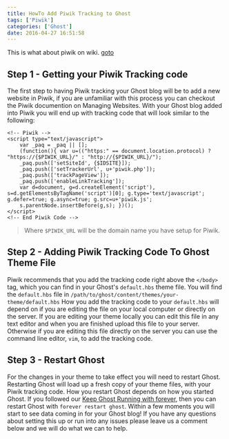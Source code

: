 ```yaml
---
title: HowTo Add Piwik Tracking to Ghost
tags: ['Piwik']
categories: ['Ghost']
date: 2016-04-27 16:51:58
---
```


This is what about piwik on wiki. [goto](https://en.wikipedia.org/wiki/Piwik)

## Step 1 - Getting your Piwik Tracking code
The first step to having Piwik tracking your Ghost blog will be to add a new website in Piwik, if you are unfamiliar with this process you can checkout the Piwik documention on Managing Websites. With your Ghost blog added into Piwik you will end up with tracking code that will look similar to the following:
```
<!-- Piwik -->
<script type="text/javascript">
    var _paq = _paq || [];
    (function(){ var u=(("https:" == document.location.protocol) ? "https://{$PIWIK_URL}/" : "http://{$PIWIK_URL}/");
    _paq.push(['setSiteId', {$IDSITE}]);
    _paq.push(['setTrackerUrl', u+'piwik.php']);
    _paq.push(['trackPageView']);
    _paq.push(['enableLinkTracking']);
    var d=document, g=d.createElement('script'), s=d.getElementsByTagName('script')[0]; g.type='text/javascript'; g.defer=true; g.async=true; g.src=u+'piwik.js';
    s.parentNode.insertBefore(g,s); })();
</script>
<!-- End Piwik Code -->
```
> Where <code>$PIWIK_URL</code> will be the domain name you have setup for Piwik.

## Step 2 - Adding Piwik Tracking Code To Ghost Theme File

Piwik recommends that you add the tracking code right above the <code>&#60;/body&#62;</code> tag, which you can find in your Ghost's <code>default.hbs</code> theme file. You will find the <code>default.hbs</code> file in <code>/path/to/ghost/content/themes/your-theme/default.hbs</code>
How you add the tracking code to your <code>default.hbs</code> will depend on if you are editing the file on your local computer or directly on the server. If you are editing your theme locally you can edit this file in any text editor and when you are finished upload this file to your server. Otherwise if you are editing this file directly on the server you can use the command line editor, <code>vim</code>, to add the tracking code.

## Step 3 - Restart Ghost
For the changes in your theme to take effect you will need to restart Ghost. Restarting Ghost will load up a fresh copy of your theme files, with your Piwik tracking code. How you restart Ghost depends on how you started Ghost. If you followed our <a href="https://www.howtoinstallghost.com/how-to-start-ghost-with-forever/">Keep Ghost Running with forever</a>, then you can restart Ghost with <code>forever restart ghost</code>.
Within a few moments you will start to see data coming in for your Ghost blog!
If you have any questions about setting this up or run into any issues please leave us a comment below and we will do what we can to help.
